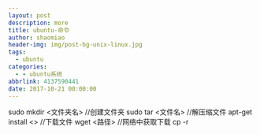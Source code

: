 ```yaml
---
layout: post
description: more
title: ubuntu-命令
author: shaomiao
header-img: img/post-bg-unix-linux.jpg
tags:
  - ubuntu
categories:
  - - ubuntu系统
abbrlink: 4137590441
date: 2017-10-21 00:00:00
---
```

sudo  mkdir <文件夹名> //创建文件夹 
sudo tar <文件名> //解压缩文件
apt-get  install <> //下载文件
wget <路径> //网络中获取下载
cp -r 

